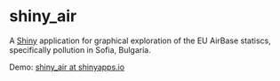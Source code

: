# shiny_air

A [Shiny](http://shiny.rstudio.com) application for graphical exploration of the EU AirBase statiscs, specifically pollution in Sofia, Bulgaria.

Demo: [shiny_air at shinyapps.io](https://kfet.shinyapps.io/shiny_air)
